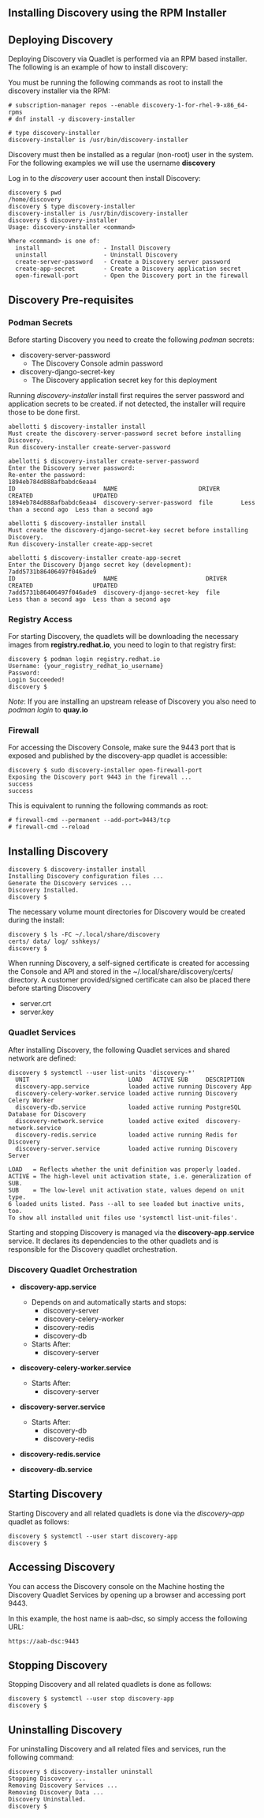 
## Installing Discovery using the RPM Installer

## Deploying Discovery

Deploying Discovery via Quadlet is performed via an RPM based installer. The following is an example of how to install discovery:

You must be running the following commands as root to install the discovery installer via the RPM:

```
# subscription-manager repos --enable discovery-1-for-rhel-9-x86_64-rpms
# dnf install -y discovery-installer
```

```
# type discovery-installer
discovery-installer is /usr/bin/discovery-installer
```

Discovery must then be installed as a regular (non-root) user in the system. For the following examples we will use the username **discovery**

Log in to the _discovery_ user account then install Discovery:

```
discovery $ pwd
/home/discovery
discovery $ type discovery-installer
discovery-installer is /usr/bin/discovery-installer
discovery $ discovery-installer
Usage: discovery-installer <command>

Where <command> is one of:
  install                  - Install Discovery
  uninstall                - Uninstall Discovery
  create-server-password   - Create a Discovery server password
  create-app-secret        - Create a Discovery application secret
  open-firewall-port       - Open the Discovery port in the firewall
```

## Discovery Pre-requisites

### Podman Secrets

Before starting Discovery you need to create the following _podman_ secrets:

- discovery-server-password
  - The Discovery Console admin password
- discovery-django-secret-key
  - The Discovery application secret key for this deployment

Running *discovery-installer* install first requires the server password and application secrets to be created. if not detected, the installer will require those to be done first.

```
abellotti $ discovery-installer install
Must create the discovery-server-password secret before installing Discovery.
Run discovery-installer create-server-password
```

```
abellotti $ discovery-installer create-server-password
Enter the Discovery server password: 
Re-enter the password: 
1894eb784d888afbabdc6eaa4
ID                         NAME                       DRIVER      CREATED                 UPDATED
1894eb784d888afbabdc6eaa4  discovery-server-password  file        Less than a second ago  Less than a second ago
```

```
abellotti $ discovery-installer install
Must create the discovery-django-secret-key secret before installing Discovery.
Run discovery-installer create-app-secret
```

```
abellotti $ discovery-installer create-app-secret
Enter the Discovery Django secret key (development): 
7add5731b86406497f046ade9
ID                         NAME                         DRIVER      CREATED                 UPDATED
7add5731b86406497f046ade9  discovery-django-secret-key  file        Less than a second ago  Less than a second ago
```

### Registry Access


For starting Discovery, the quadlets will be downloading the necessary images from **registry.redhat.io**, you need to login to that registry first:

```
discovery $ podman login registry.redhat.io
Username: {your_registry_redhat_io_username}
Password:
Login Succeeded!
discovery $
```

*Note*: If you are installing an upstream release of Discovery you also need to _podman login_ to **quay.io**



### Firewall

For accessing the Discovery Console, make sure the 9443 port that is exposed and published by the discovery-app quadlet is accessible:


```
discovery $ sudo discovery-installer open-firewall-port
Exposing the Discovery port 9443 in the firewall ...
success
success
```

This is equivalent to running the following commands as root:

```
# firewall-cmd --permanent --add-port=9443/tcp
# firewall-cmd --reload
```



## Installing Discovery


```
discovery $ discovery-installer install
Installing Discovery configuration files ...
Generate the Discovery services ...
Discovery Installed.
discovery $
```

The necessary volume mount directories for Discovery would be created during the install:

```
discovery $ ls -FC ~/.local/share/discovery
certs/ data/ log/ sshkeys/
discovery $
```

When running Discovery, a self-signed certificate is created for accessing the Console and API and stored in the ~/.local/share/discovery/certs/ directory. A customer provided/signed certificate can also be placed there before starting Discovery

- server.crt
- server.key

### Quadlet Services

After installing Discovery, the following Quadlet services and shared network are defined:

```
discovery $ systemctl --user list-units 'discovery-*'
  UNIT                            LOAD   ACTIVE SUB     DESCRIPTION                      
  discovery-app.service           loaded active running Discovery App
  discovery-celery-worker.service loaded active running Discovery Celery Worker
  discovery-db.service            loaded active running PostgreSQL Database for Discovery
  discovery-network.service       loaded active exited  discovery-network.service
  discovery-redis.service         loaded active running Redis for Discovery
  discovery-server.service        loaded active running Discovery Server

LOAD   = Reflects whether the unit definition was properly loaded.
ACTIVE = The high-level unit activation state, i.e. generalization of SUB.
SUB    = The low-level unit activation state, values depend on unit type.
6 loaded units listed. Pass --all to see loaded but inactive units, too.
To show all installed unit files use 'systemctl list-unit-files'.
```

Starting and stopping Discovery is managed via the **discovery-app.service** service. It declares its dependencies to the other quadlets and is responsible for the Discovery quadlet orchestration.

### Discovery Quadlet Orchestration

- **discovery-app.service**
  - Depends on and automatically starts and stops:
      - discovery-server
      - discovery-celery-worker
      - discovery-redis
      - discovery-db
  - Starts After:
      - discovery-server

- **discovery-celery-worker.service**
  - Starts After:
      - discovery-server

- **discovery-server.service**
  - Starts After:
      - discovery-db
      - discovery-redis
 
- **discovery-redis.service**

- **discovery-db.service**



## Starting Discovery

Starting Discovery and all related quadlets is done via the _discovery-app_ quadlet as follows:

```
discovery $ systemctl --user start discovery-app
discovery $
```


## Accessing Discovery

You can access the Discovery console on the Machine hosting the Discovery Quadlet Services by opening up a browser and accessing port 9443.

In this example, the host name is aab-dsc, so simply access the following URL:

```
https://aab-dsc:9443
```


## Stopping Discovery

Stopping Discovery and all related quadlets is done as follows:

```
discovery $ systemctl --user stop discovery-app
discovery $
```

## Uninstalling Discovery

For uninstalling Discovery and all related files and services, run the following command:

```
discovery $ discovery-installer uninstall
Stopping Discovery ...
Removing Discovery Services ...
Removing Discovery Data ...
Discovery Uninstalled.
discovery $
```

